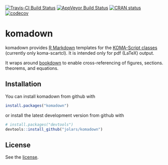 
<!-- README.md is generated from README.Rmd. Please edit that file -->
[![Travis-CI Build Status](https://travis-ci.org/jolars/komadown.svg?branch=master)](https://travis-ci.org/jolars/komadown) [![AppVeyor Build Status](https://ci.appveyor.com/api/projects/status/github/jolars/komadown?branch=master&svg=true)](https://ci.appveyor.com/project/jolars/komadown) [![CRAN status](http://www.r-pkg.org/badges/version/komadown)](https://cran.r-project.org/package=komadown) [![codecov](https://codecov.io/gh/jolars/komadown/branch/master/graph/badge.svg)](https://codecov.io/gh/jolars/komadown)

komadown
========

komadown provides [R Markdown](http://rmarkdown.rstudio.com/) templates for the [KOMA-Script classes](https://komascript.de/) (currently only koma-scartcl). It is intended only for pdf (LaTeX) output.

It wraps around [bookdown](https://github.com/rstudio/bookdown) to enable cross-referencing of figures, sections. theorems, and equations.

Installation
------------

You can install komadown from github with

``` r
install.packages("komadown")
```

or install the latest development version from github with

``` r
# install.packages("devtools")
devtools::install_github("jolars/komadown")
```

License
-------

See the [license](LICENSE).
